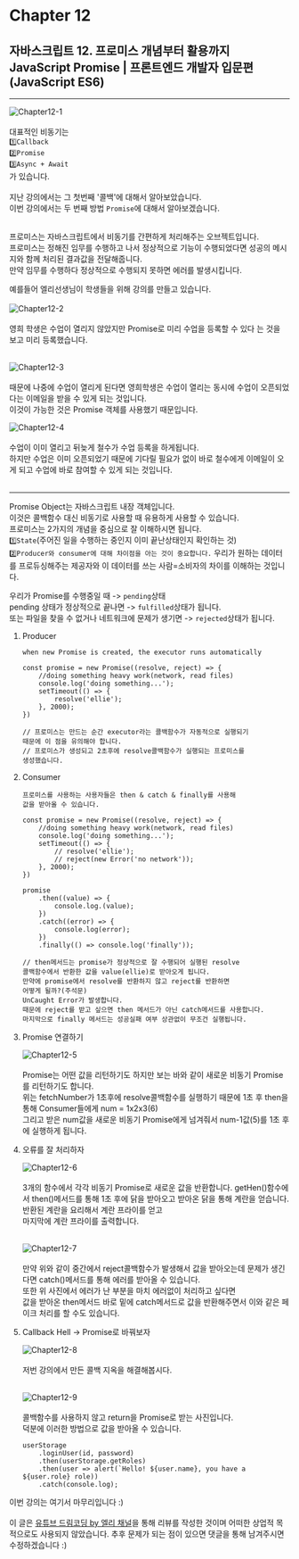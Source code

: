 # Chapter 12

## 자바스크립트 12. 프로미스 개념부터 활용까지 JavaScript Promise | 프론트엔드 개발자 입문편 (JavaScript ES6)

---

![Chapter12-1](./Chapter12-1.png)<br><br>
대표적인 비동기는<br>
`1️⃣Callback`<br>
`2️⃣Promise`<br>
`3️⃣Async + Await`<br>
가 있습니다.<br><br>
지난 강의에서는 그 첫번째 '콜백'에 대해서 알아보았습니다.<br>
이번 강의에서는 두 번째 방법 `Promise`에 대해서 알아보겠습니다.<br><br>

프로미스는 자바스크립트에서 비동기를 간편하게 처리해주는 오브젝트입니다.<br>
프로미스는 정해진 임무를 수행하고 나서 정상적으로 기능이 수행되었다면
성공의 메시지와 함께 처리된 결과값을 전달해줍니다.<br>
만약 임무를 수행하다 정상적으로 수행되지 못하면 에러를 발생시킵니다.<br>

예를들어 엘리선생님이 학생들을 위해 강의를 만들고 있습니다.<br><br>
![Chapter12-2](./Chapter12-2.png)<br><br>
영희 학생은 수업이 열리지 않았지만 Promise로 미리 수업을 등록할 수 있다
는 것을 보고 미리 등록했습니다.<br><br>

![Chapter12-3](./Chapter12-3.png)<br><br>
때문에 나중에 수업이 열리게 된다면 영희학생은 수업이 열리는 동시에
수업이 오픈되었다는 이메일을 받을 수 있게 되는 것입니다.<br>
이것이 가능한 것은 Promise 객체를 사용했기 때문입니다.<br>

![Chapter12-4](./Chapter12-4.png)<br><br>
수업이 이미 열리고 뒤늦게 철수가 수업 등록을 하게됩니다.<br>
하지만 수업은 이미 오픈되었기 때문에 기다릴 필요가 없이 바로 철수에게
이메일이 오게 되고 수업에 바로 참여할 수 있게 되는 것입니다.<br><br>

---

Promise Object는 자바스크립트 내장 객체입니다.<br>
이것은 콜백함수 대신 비동기로 사용할 때 유용하게 사용할 수 있습니다.<br>
프로미스는 2가지의 개념을 중심으로 잘 이해하시면 됩니다.<br>
`1️⃣State`(주어진 일을 수행하는 중인지 이미 끝난상태인지 확인하는 것)<br>
`2️⃣Producer와 consumer에 대해 차이점을 아는 것이 중요합니다.`
우리가 원하는 데이터를 프로듀싱해주는 제공자와 이 데이터를 쓰는 사람=소비자의
차이를 이해하는 것입니다.<br>

우리가 Promise를 수행중일 때 -> `pending`상태<br>
pending 상태가 정상적으로 끝나면 -> `fulfilled`상태가 됩니다.<br>
또는 파일을 찾을 수 없거나 네트워크에 문제가 생기면 -> `rejected`상태가 됩니다.<br>

1. Producer

   ```
   when new Promise is created, the executor runs automatically

   const promise = new Promise((resolve, reject) => {
       //doing something heavy work(network, read files)
       console.log('doing something...');
       setTimeout(() => {
           resolve('ellie');
       }, 2000);
   })

   // 프로미스는 만드는 순간 executor라는 콜백함수가 자동적으로 실행되기
   때문에 이 점을 유의해야 합니다.
   // 프로미스가 생성되고 2초후에 resolve콜백함수가 실행되는 프로미스를
   생성했습니다.
   ```

2. Consumer

   ```
   프로미스를 사용하는 사용자들은 then & catch & finally를 사용해
   값을 받아올 수 있습니다.

   const promise = new Promise((resolve, reject) => {
       //doing something heavy work(network, read files)
       console.log('doing something...');
       setTimeout(() => {
           // resolve('ellie');
           // reject(new Error('no network'));
       }, 2000);
   })

   promise
       .then((value) => {
           console.log.(value);
       })
       .catch((error) => {
           console.log(error);
       })
       .finally(() => console.log('finally'));

   // then메서드는 promise가 정상적으로 잘 수행되어 실행된 resolve
   콜백함수에서 반환한 값을 value(ellie)로 받아오게 됩니다.
   만약에 promise에서 resolve를 반환하지 않고 reject를 반환하면
   어떻게 될까?(주석문)
   UnCaught Error가 발생합니다.
   때문에 reject를 받고 싶으면 then 메서드가 아닌 catch메서드를 사용합니다.
   마지막으로 finally 메서드는 성공실패 여부 상관없이 무조건 실행됩니다.
   ```

3. Promise 연결하기

   ![Chapter12-5](./Chapter12-5.png)<br><br>
   Promise는 어떤 값을 리턴하기도 하지만 보는 바와 같이 새로운 비동기
   Promise를 리턴하기도 합니다.<br>
   위는 fetchNumber가 1초후에 resolve콜백함수를 실행하기 때문에
   1초 후 then을 통해 Consumer들에게 num = 1x2x3(6) <br>그리고 받은 num값을
   새로운 비동기 Promise에게 넘겨줘서 num-1값(5)를 1초 후에 실행하게
   됩니다.<br>

4. 오류를 잘 처리하자

   ![Chapter12-6](./Chapter12-6.png)<br><br>
   3개의 함수에서 각각 비동기 Promise로 새로운 값을 반환합니다.
   getHen()함수에서 then()메서드를 통해 1초 후에 닭을 받아오고
   받아온 닭을 통해 계란을 얻습니다.<br>
   반환된 계란을 요리해서 계란 프라이를 얻고<br>
   마지막에 계란 프라이를 출력합니다.<br><br>

   ![Chapter12-7](./Chapter12-7.png)<br><br>
   만약 위와 같이 중간에서 reject콜백함수가 발생해서 값을 받아오는데
   문제가 생긴다면 catch()메서드를 통해 에러를 받아올 수 있습니다.<br>
   또한 위 사진에서 에러가 난 부분을 마치 에러없이 처리하고 싶다면<br>
   값을 받아온 then메서드 바로 밑에 catch메서드로 값을 반환해주면서
   이와 같은 페이크 처리를 할 수도 있습니다.<br>

5. Callback Hell -> Promise로 바꿔보자

   ![Chapter12-8](./Chapter12-8.png)<br><br>
   저번 강의에서 만든 콜백 지옥을 해결해봅시다.<br><br>

   ![Chapter12-9](./Chapter12-9.png)<br><br>
   콜백함수를 사용하지 않고 return을 Promise로 받는 사진입니다.<br>
   덕분에 이러한 방법으로 값을 받아올 수 있습니다.<br>

   ```
   userStorage
       .loginUser(id, password)
       .then(userStorage.getRoles)
       .then(user => alert(`Hello! ${user.name}, you have a ${user.role} role))
       .catch(console.log);
   ```

이번 강의는 여기서 마무리입니다 :)<br><br>
이 글은 [유튜브 드림코딩 by 엘리 채널](https://www.youtube.com/watch?v=tJieVCgGzhs&list=PLv2d7VI9OotTVOL4QmPfvJWPJvkmv6h-2&index=12)을 통해 리뷰를 작성한 것이며 어떠한 상업적 목적으로도 사용되지 않았습니다. 추후 문제가 되는 점이 있으면 댓글을 통해 남겨주시면 수정하겠습니다 :)
